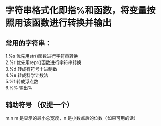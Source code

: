 # 字符串格式化即指%和函数，将变量按照用该函数进行转换并输出
## 常用的字符串：  
 1.%s 优先用str()函数进行字符串转换  
 2.%r	优先用repr()函数进行字符串转换  
 3.%d	转成有符号十进制数  
 4.%e 转成科学计数法  
 5.%f 转成浮点数  
 6.%% 输出%  
## 辅助符号 （仅提一个）  
 m.n	m 是显示的最小总宽度，n 是小数点后的位数（如果可用的话）
